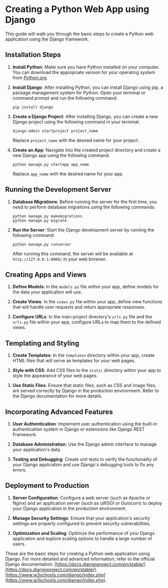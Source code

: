 # Creating a Python Web App using Django

This guide will walk you through the basic steps to create a Python web application using the Django framework.

## Installation Steps

1. **Install Python**: Make sure you have Python installed on your computer. You can download the appropriate version
   for your operating system from [Python.org](https://www.python.org/).

2. **Install Django**: After installing Python, you can install Django using pip, a package management system for
   Python. Open your terminal or command prompt and run the following command:

    ```
    pip install django
    ```

3. **Create a Django Project**: After installing Django, you can create a new Django project using the following command
   in your terminal:

    ```
    django-admin startproject project_name
    ```

   Replace `project_name` with the desired name for your project.

4. **Create an App**: Navigate into the created project directory and create a new Django app using the following
   command:

    ```
    python manage.py startapp app_name
    ```

   Replace `app_name` with the desired name for your app.

## Running the Development Server

1. **Database Migrations**: Before running the server for the first time, you need to perform database migrations using
   the following commands:

    ```
    python manage.py makemigrations
    python manage.py migrate
    ```

2. **Run the Server**: Start the Django development server by running the following command:

    ```
    python manage.py runserver
    ```

   After running this command, the server will be available at `http://127.0.0.1:8000/` in your web browser.

## Creating Apps and Views

1. **Define Models**: In the `models.py` file within your app, define models for the data your application will use.

2. **Create Views**: In the `views.py` file within your app, define view functions that will handle user requests and
   return appropriate responses.

3. **Configure URLs**: In the main project directory's `urls.py` file and the `urls.py` file within your app, configure
   URLs to map them to the defined views.

## Templating and Styling

1. **Create Templates**: In the `templates` directory within your app, create HTML files that will serve as templates
   for your web pages.

2. **Style with CSS**: Add CSS files to the `static` directory within your app to style the appearance of your web
   pages.

3. **Use Static Files**: Ensure that static files, such as CSS and image files, are served correctly by Django in the
   production environment. Refer to the Django documentation for more details.

## Incorporating Advanced Features

1. **User Authentication**: Implement user authentication using the built-in authentication system in Django or
   extensions like Django REST Framework.

2. **Database Administration**: Use the Django admin interface to manage your application's data.

3. **Testing and Debugging**: Create unit tests to verify the functionality of your Django application and use Django's
   debugging tools to fix any errors.

## Deployment to Production

1. **Server Configuration**: Configure a web server (such as Apache or Nginx) and an application server (such as uWSGI
   or Gunicorn) to deploy your Django application in the production environment.

2. **Manage Security Settings**: Ensure that your application's security settings are properly configured to prevent
   security vulnerabilities.

3. **Optimization and Scaling**: Optimize the performance of your Django application and explore scaling options to
   handle a large number of users.

These are the basic steps for creating a Python web application using Django. For more detailed and advanced
information, refer to the official Django
documentation: [https://docs.djangoproject.com/en/stable/](https://docs.djangoproject.com/en/stable/).
[https://www.w3schools.com/django/index.php](https://www.w3schools.com/django/index.php).